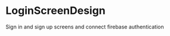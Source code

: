 # LoginScreenDesign

Sign in and sign up screens and connect firebase authentication

<a href="https://www.youtube.com/watch?v=HDqjqIr5cFY" target="blank"></a>
